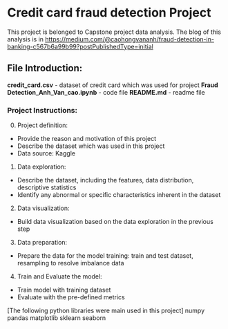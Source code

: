 # Credit card fraud detection Project
This project is belonged to Capstone project data analysis. The blog of this analysis is in https://medium.com/@caohongvananh/fraud-detection-in-banking-c567b6a99b99?postPublishedType=initial


## File Introduction:
**credit_card.csv** - dataset of credit card which was used for project
**Fraud Detection_Anh_Van_cao.ipynb** - code file
**README.md** - readme file


### Project Instructions:
0. Project definition: 
- Provide the reason and motivation of this project
- Describe the dataset which was used in this project 
- Data source: Kaggle

1. Data exploration:
- Describe the dataset, including the features, data distribution, descriptive statistics
- Identify any abnormal or specific characteristics inherent in the dataset

2. Data visualization:
- Build data visualization based on the data exploration in the previous step

3. Data preparation:
- Prepare the data for the model training: train and test dataset, resampling to resolve imbalance data

4. Train and Evaluate the model:
- Train model with training dataset
- Evaluate with the pre-defined metrics






[The following python libraries were main used in this project]
numpy
pandas
matplotlib
sklearn
seaborn